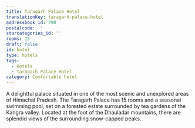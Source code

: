 ```yaml
---
title: Taragarh Palace Hotel
translationKey: taragarh-palace-hotel
addressbook_id: 790
postalcode: ''
starcategories_id: ''
rooms: 15
draft: false
id: hotel
type: hotels
tags:
  - Hotels
  - Taragarh Palace Hotel
category: Comfortable hotel
---
```

A delightful palace situated in one of the most scenic and unexplored areas of Himachal Pradesh. The Taragarh Palace has 15 rooms and a seasonal swimming pool, set on a forested estate surrounded by tea gardens of the Kangra valley. Located at the foot of the Dhauladar mountains, there are splendid views of the surrounding snow-capped peaks.